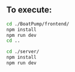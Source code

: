 To execute:
--
```bash
cd ./BoatPump/frontend/
npm install
npm run dev
cd ..
```
```bash
cd ./server/
npm install
npm run dev
```
